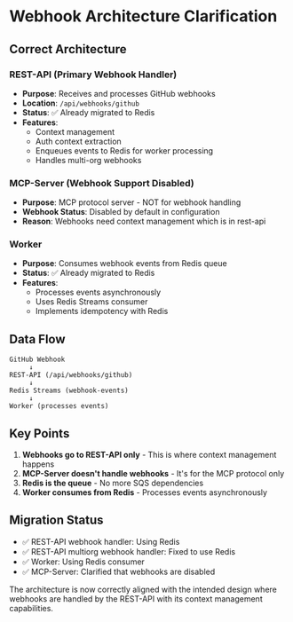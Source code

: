 # Webhook Architecture Clarification

## Correct Architecture

### REST-API (Primary Webhook Handler)
- **Purpose**: Receives and processes GitHub webhooks
- **Location**: `/api/webhooks/github`
- **Status**: ✅ Already migrated to Redis
- **Features**:
  - Context management
  - Auth context extraction
  - Enqueues events to Redis for worker processing
  - Handles multi-org webhooks

### MCP-Server (Webhook Support Disabled)
- **Purpose**: MCP protocol server - NOT for webhook handling
- **Webhook Status**: Disabled by default in configuration
- **Reason**: Webhooks need context management which is in rest-api

### Worker
- **Purpose**: Consumes webhook events from Redis queue
- **Status**: ✅ Already migrated to Redis
- **Features**:
  - Processes events asynchronously
  - Uses Redis Streams consumer
  - Implements idempotency with Redis

## Data Flow

```
GitHub Webhook
     ↓
REST-API (/api/webhooks/github)
     ↓
Redis Streams (webhook-events)
     ↓
Worker (processes events)
```

## Key Points

1. **Webhooks go to REST-API only** - This is where context management happens
2. **MCP-Server doesn't handle webhooks** - It's for the MCP protocol only
3. **Redis is the queue** - No more SQS dependencies
4. **Worker consumes from Redis** - Processes events asynchronously

## Migration Status

- ✅ REST-API webhook handler: Using Redis
- ✅ REST-API multiorg webhook handler: Fixed to use Redis
- ✅ Worker: Using Redis consumer
- ✅ MCP-Server: Clarified that webhooks are disabled

The architecture is now correctly aligned with the intended design where webhooks are handled by the REST-API with its context management capabilities.